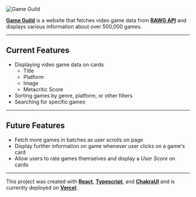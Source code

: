 ![Game Guild](src/assets/gg-full-logo)

[**Game Guild**](https://game-guild.vercel.app/) is a website that fetches video game data from [**RAWG API**](https://rawg.io/) and displays various information about over 500,000 games.

---

## Current Features

- Displaying video game data on cards
  - Title
  - Platform
  - Image
  - Metacritic Score
- Sorting games by genre, platform, or other filters
- Searching for specific games

---

## Future Features

- Fetch more games in batches as user scrolls on page
- Display further information on game whenever user clicks on a game's card
- Allow users to rate games themselves and display a _User Score_ on cards

---

This project was created with [**React**](https://react.dev/), [**Typescript**](https://www.typescriptlang.org/), and [**ChakraUI**](https://chakra-ui.com/) and is currently deployed on [**Vercel**](https://vercel.com/).
